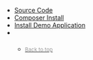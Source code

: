 <nav data-spy="affix" data-offset-top="286" id="sidebar" role="navigation">
    <ul class="nav nav-pills nav-stacked">
        <li role="presentation"><a href="#source-code">Source Code</a></li>
        <li role="presentation"><a href="#composer-install">Composer Install</a></li>
        <li role="presentation"><a href="#install-demo-application">Install Demo Application</a></li>
        <li role="presentation">
            <ul class="nav nav-pills nav-stacked" style="margin-top:20px;">
                <li role="presentation"><a href="#"><small style="color:#999;">Back to top</small></a></li>
            </ul>
        </li>
    </ul>
</nav>
